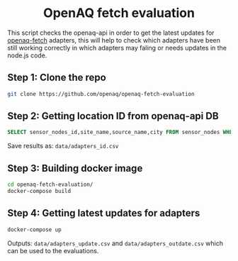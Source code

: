 <h1 align="center">OpenAQ fetch evaluation</h1>

This script checks the openaq-api in order to get the latest updates for [openaq-fetch](https://github.com/openaq/openaq-fetch) adapters, this will help to check which adapters have been still working correctly in which adapters may faling or needs updates in the node.js code.


## Step 1: Clone the repo

```sh
git clone https://github.com/openaq/openaq-fetch-evaluation

```

## Step 2: Getting location ID from openaq-api DB

```sql
SELECT sensor_nodes_id,site_name,source_name,city FROM sensor_nodes WHERE ismobile=False and source_name !='PurpleAir';
```

Save results as: `data/adapters_id.csv`

## Step 3: Building docker image

```sh
cd openaq-fetch-evaluation/
docker-compose build
```


## Step 4: Getting latest updates for adapters


```sh
docker-compose up
```

Outputs: `data/adapters_update.csv` and `data/adapters_outdate.csv` which can be used to the evaluations.
